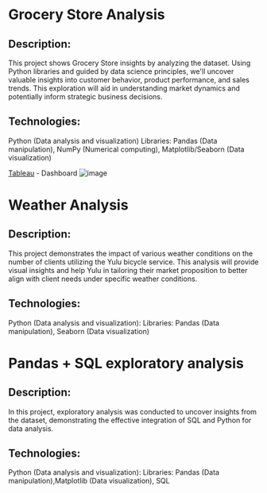 # Grocery Store Analysis

## Description:
This project shows Grocery Store insights by analyzing the dataset. Using Python libraries and guided by data science principles, we'll uncover valuable insights into customer behavior, product performance, and sales trends. This exploration will aid in understanding market dynamics and potentially inform strategic business decisions.

## Technologies:

Python (Data analysis and visualization) Libraries: Pandas (Data manipulation), NumPy (Numerical computing), Matplotlib/Seaborn (Data visualization)

[Tableau](https://public.tableau.com/app/profile/andrii.sydorenko4749/viz/Book1_17228039856140/GroseryStoreDashboard?publish=yes)  - Dashboard
![image](https://github.com/user-attachments/assets/d6578438-779a-49a7-bd4f-02741873a9cd)



# Weather Analysis

## Description:
This project demonstrates the impact of various weather conditions on the number of clients utilizing the Yulu bicycle service. This analysis will provide visual insights and help Yulu in tailoring their market proposition to better align with client needs under specific weather conditions.

## Technologies:
Python (Data analysis and visualization): Libraries: Pandas (Data manipulation), Seaborn (Data visualization)


# Pandas + SQL exploratory analysis
## Description:
In this project, exploratory analysis was conducted to uncover insights from the dataset, demonstrating the effective integration of SQL and Python for data analysis. 

## Technologies:
Python (Data analysis and visualization): Libraries: Pandas (Data manipulation),Matplotlib (Data visualization), SQL
